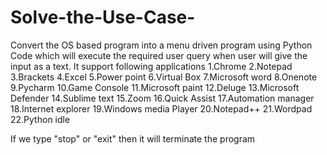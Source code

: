 # Solve-the-Use-Case-
Convert the OS based program into a menu driven program using Python Code which will execute the required user query when user will give the input as a text.
It support following applications
1.Chrome
2.Notepad
3.Brackets
4.Excel
5.Power point
6.Virtual Box
7.Microsoft word
8.Onenote
9.Pycharm
10.Game Console
11.Microsoft paint
12.Deluge
13.Microsoft Defender
14.Sublime text
15.Zoom
16.Quick Assist
17.Automation manager
18.Internet explorer
19.Windows media Player
20.Notepad++
21.Wordpad
22.Python idle

If we type "stop" or "exit" then it will terminate the program
